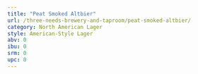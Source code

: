 ```yaml
---
title: "Peat Smoked Altbier"
url: /three-needs-brewery-and-taproom/peat-smoked-altbier/
category: North American Lager
style: American-Style Lager
abv: 0
ibu: 0
srm: 0
upc: 0
---
```


